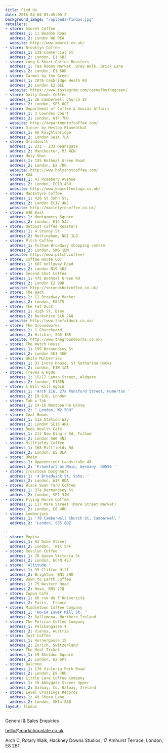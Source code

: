 ```yaml
---
title: Find Us
date: 2016-04-04 03:45:00 Z
background_image: "/uploads/findus.jpg"
retailers:
- store: Amoret Coffee
  address_1: 11 Beadon Road
  address_2: London W6 0EA
  website: http://www.amoret.co.uk/
- store: Brooklyn Coffee
  address_1: 139 Commercial St
  address_2: London, E1 6BJ
- store: Long & Short Coffee Roasters
  address_1: Tea Rooms Market, Dray Walk, Brick Lane
  address_2: London, E1 6UR
- store: Carmel by the Green
  address_1: 287A Cambridge Heath Rd
  address_2: London E2 0EL
  website: https://www.instagram.com/carmelbythegreen/
- store: Daily Goods Coffee
  address_1: 36 Camberwell Church St
  address_2: London, SE5 8QZ
- store: Department of Coffee & Social Affairs
  address_1: 3 Lowndes Court
  address_2: London, W1F 7HD
  website: http://departmentofcoffee.com/
- store: Dinner by Heston Blumenthal
  address_1: 66 Knightsbridge
  address_2: London SW1X 7LA
- store: Grindsmith
  address_1: 231 - 233 Deansgate
  address_2: Manchester, M3 4EN
- store: Holy Shot
  address_1: 155 Bethnal Green Road
  address_2: London, E2 7DG
  website: http://www.holyshotcoffee.com/
- store: KOA
  address_1: 41 Rosebery Avenue
  address_2: London, EC1R 4SH
  website: http://www.koacoffeetogo.co.uk/
- store: MacIntyre Coffee
  address_1: 428 St John St,
  address_2: London EC1V 4NJ
  website: http://macintyrecoffee.co.uk/
- store: 640 East
  address_1: Montgomery Square
  address_2: London, E14 5JJ
- store: Outpost Coffee Roasters
  address_1: 4 Stoney St
  address_2: Nottingham, NG1 1LG
- store: Pitch Coffee
  address_1: Fulham Broadway shopping centre
  address_2: London, SW6 1BW
  website: http://www.pitch.coffee/
- store: Coffee House 607
  address_1: 607 Holloway Road
  address_2: London N19 4DJ
- store: Second Shot Coffee
  address_1: 475 Bethnal Green Rd
  address_2: London E2 9QH
  website: http://secondshotcoffee.co.uk/
- store: The Bach
  address_1: 12 Broadway Market
  address_2: London, E84TS
- store: The Fat Duck
  address_1: High St, Bray
  address_2: Berkshire SL6 2AQ
  website: http://www.thefatduck.co.uk/
- store: The Groundworks
  address_1: 1 Churchyard
  address_2: Hitchin, SG5 1HR
  website: http://www.thegroundworks.co.uk/
- store: The Watch House
  address_1: 199 Bermondsey St
  address_2: London SE1 3UW
- store: White Mulberries
  address_1: D3 Ivory House, St Katharine Docks
  address_2: London, E1W 1AT
- store: Treves & Hyde
  address_1: 15/17 Leman Street, Aldgate
  address_2: London, E18EN
- store: I Will Kill Again
  address_1: 'Arch 216, 27a Ponsford Street, Homerton '
  address_2: E9 6JU, London
- store: Tab x Tab
  address_1: 14-16 Westbourne Grove
  address_2: " London, W2 5RH"
- store: Coal Rooms
  address_1: 11a Station Way
  address_2: London SE15 4RX
- store: Rude Health Cafe
  address_1: 212 New King's Rd, Fulham
  address_2: London SW6 4NZ
- store: Millfields Coffee
  address_1: 168 Millfields Rd
  address_2: London, E5 0LA
- store: Oheim
  address_1: Oppenheimer Landstraße 48
  address_2: 'Frankfurt am Main, Germany  60596 '
- store: Crosstown Doughnuts
  address_1: '4 Broadwick St, Soho, '
  address_2: London, W1F 0DA
- store: Black Swan Yard Coffee
  address_1: 37a Bermondsey St
  address_2: London, SE1 3JW
- store: Flying Horse Coffee
  address_1: 117 Mare Street (Mare Street Market)
  address_2: London, E8 4RU
- store: Lumberjack
  address_1: '70 Camberwell Church St, Camberwell '
  address_2: 'London, SE5 8QZ

'
- store: Popina
  address_1: 83 Duke Street
  address_2: London,  W1K 5PF
- store: Rosslyn Coffee
  address_1: 78 Queen Victoria St
  address_2: London, EC4N 4SJ
- store: 'Altitude '
  address_1: 35 Clifton Hill
  address_2: Brighton, BN1 3HQ
- store: Down to Earth Coffee
  address_1: 75 Western Road
  address_2: Hove, BN3 2JQ
- store: Cuppa Café
  address_1: 86 rue de l'Université
  address_2: Paris,  France
- store: Middletown Coffee Company
  address_1: '60-64 Lower Mill St, '
  address_2: Ballymena, Northern Ireland
- store: The Pelican Coffee Company
  address_1: Pelikangasse 4
  address_2: Vienna, Austria
- store: Just Coffee
  address_1: Hornergasse 15
  address_2: Zurich, Switzerland
- store: The Meal Ticket
  address_1: 19 Sheldon Square
  address_2: London, W2 6PY
- store: Balcone
  address_1: 176 Victoria Park Road
  address_2: London, E9 7HD
- store: Little Lane Coffee Company
  address_1: 10 Abbygate Street Upper
  address_2: Galway, Co. Galway, Ireland
- store: Level Crossings Records
  address_1: 49 Sheen Lane
  address_2: London, SW14 8AB
layout: findus
---
```


General & Sales Enquiries


[hello@morkchocolate.co.uk](mailto:hello@morkchocolate.co.uk)

Arch C, Rotary Walk, Hackney Downs Studios, 17 Amhurst Terrace, London, E8 2BT
